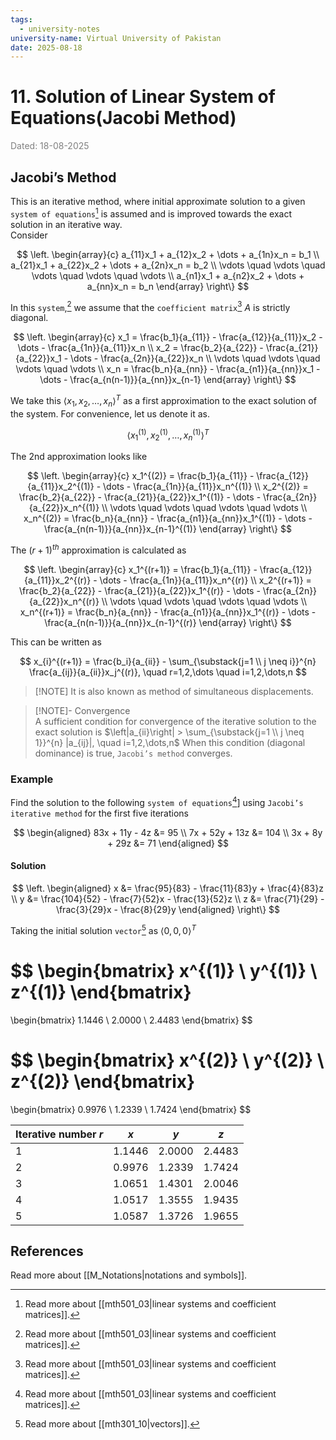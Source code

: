 ```yaml
---
tags:
  - university-notes
university-name: Virtual University of Pakistan
date: 2025-08-18
---
```


# 11. Solution of Linear System of Equations(Jacobi Method)

<span style="color: gray;">Dated: 18-08-2025</span>

## Jacobi’s Method

This is an iterative method, where initial approximate solution to a given `system of equations`[^1] is assumed and is improved towards the exact solution in an iterative way.  
Consider

$$
\left.
\begin{array}{c}
	a_{11}x_1 + a_{12}x_2 + \dots + a_{1n}x_n = b_1 \\
	a_{21}x_1 + a_{22}x_2 + \dots + a_{2n}x_n = b_2 \\
	\vdots \quad \vdots \quad \vdots \quad \vdots \quad \vdots \\
	a_{n1}x_1 + a_{n2}x_2 + \dots + a_{nn}x_n = b_n
\end{array}
\right\}
$$

In this `system`,[^1] we assume that the `coefficient matrix`[^1] $A$ is strictly diagonal.

$$
\left.
\begin{array}{c}
	x_1 = \frac{b_1}{a_{11}} - \frac{a_{12}}{a_{11}}x_2 - \dots - \frac{a_{1n}}{a_{11}}x_n \\
	x_2 = \frac{b_2}{a_{22}} - \frac{a_{21}}{a_{22}}x_1 - \dots - \frac{a_{2n}}{a_{22}}x_n \\
	\vdots \quad \vdots \quad \vdots \quad \vdots \\
	x_n = \frac{b_n}{a_{nn}} - \frac{a_{n1}}{a_{nn}}x_1 - \dots - \frac{a_{n(n-1)}}{a_{nn}}x_{n-1}
\end{array}
\right\}
$$

We take this $\langle x_1, x_2, \ldots, x_n\rangle^T$ as a first approximation to the exact solution of the system. For convenience, let us denote it as.  

$$\langle x_1^{(1)}, x_2^{(1)}, \ldots, x_n^{(1)}\rangle^T$$

The 2nd approximation looks like

$$
\left.
\begin{array}{c}
	x_1^{(2)} = \frac{b_1}{a_{11}} - \frac{a_{12}}{a_{11}}x_2^{(1)} - \dots - \frac{a_{1n}}{a_{11}}x_n^{(1)} \\
	x_2^{(2)} = \frac{b_2}{a_{22}} - \frac{a_{21}}{a_{22}}x_1^{(1)} - \dots - \frac{a_{2n}}{a_{22}}x_n^{(1)} \\
	\vdots \quad \vdots \quad \vdots \quad \vdots \\
	x_n^{(2)} = \frac{b_n}{a_{nn}} - \frac{a_{n1}}{a_{nn}}x_1^{(1)} - \dots - \frac{a_{n(n-1)}}{a_{nn}}x_{n-1}^{(1)}
\end{array}
\right\}
$$

The $(r + 1)^{th}$ approximation is calculated as

$$
\left.
\begin{array}{c}
	x_1^{(r+1)} = \frac{b_1}{a_{11}} - \frac{a_{12}}{a_{11}}x_2^{(r)} - \dots - \frac{a_{1n}}{a_{11}}x_n^{(r)} \\
	x_2^{(r+1)} = \frac{b_2}{a_{22}} - \frac{a_{21}}{a_{22}}x_1^{(r)} - \dots - \frac{a_{2n}}{a_{22}}x_n^{(r)} \\
	\vdots \quad \vdots \quad \vdots \quad \vdots \\
	x_n^{(r+1)} = \frac{b_n}{a_{nn}} - \frac{a_{n1}}{a_{nn}}x_1^{(r)} - \dots - \frac{a_{n(n-1)}}{a_{nn}}x_{n-1}^{(r)}
\end{array}
\right\}
$$

This can be written as  

$$
x_{i}^{(r+1)} = \frac{b_i}{a_{ii}} - \sum_{\substack{j=1 \\ j \neq i}}^{n} \frac{a_{ij}}{a_{ii}}x_j^{(r)}, \quad r=1,2,\dots \quad i=1,2,\dots,n
$$

> [!NOTE] It is also known as method of simultaneous displacements.

> [!NOTE]- Convergence  
> A sufficient condition for convergence of the iterative solution to the exact solution is $\left|a_{ii}\right| > \sum_{\substack{j=1 \\ j \neq 1}}^{n} |a_{ij}|, \quad i=1,2,\dots,n$ When this condition (diagonal dominance) is true, `Jacobi’s method` converges.

### Example

Find the solution to the following `system of equations`[^1]] using `Jacobi’s iterative method` for the first five iterations

$$
\begin{aligned}
	83x + 11y - 4z &= 95 \\
	7x + 52y + 13z &= 104 \\
	3x + 8y + 29z &= 71
\end{aligned}
$$

#### Solution

$$
\left.
\begin{aligned}
	x &= \frac{95}{83} - \frac{11}{83}y + \frac{4}{83}z \\
	y &= \frac{104}{52} - \frac{7}{52}x - \frac{13}{52}z \\
	z &= \frac{71}{29} - \frac{3}{29}x - \frac{8}{29}y
\end{aligned}
\right\}
$$

Taking the initial solution `vector`[^2] as $\langle 0, 0, 0\rangle^T$  

$$
\begin{bmatrix}
	x^{(1)} \\
	y^{(1)} \\
	z^{(1)}
\end{bmatrix}
=
\begin{bmatrix}
	1.1446 \\
	2.0000 \\
	2.4483
\end{bmatrix}
$$

$$
\begin{bmatrix}
	x^{(2)} \\
	y^{(2)} \\
	z^{(2)}
\end{bmatrix}
=
\begin{bmatrix}
	0.9976 \\
	1.2339 \\
	1.7424
\end{bmatrix}
$$

| Iterative number $r$ | $x$      | $y$      | $z$      |
| -------------------- | -------- | -------- | -------- |
| $1$                  | $1.1446$ | $2.0000$ | $2.4483$ |
| $2$                  | $0.9976$ | $1.2339$ | $1.7424$ |
| $3$                  | $1.0651$ | $1.4301$ | $2.0046$ |
| $4$                  | $1.0517$ | $1.3555$ | $1.9435$ |
| $5$                  | $1.0587$ | $1.3726$ | $1.9655$ |

## References

Read more about [[M_Notations|notations and symbols]].

[^1]: Read more about [[mth501_03|linear systems and coefficient matrices]].
[^2]: Read more about [[mth301_10|vectors]].